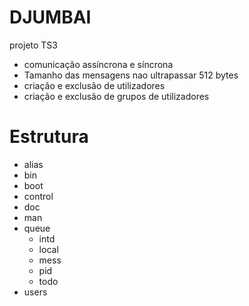 # DJUMBAI
projeto TS3

- comunicação assíncrona e síncrona
- Tamanho das mensagens nao ultrapassar 512 bytes
- criação e exclusão de utilizadores
- criação e exclusão de grupos de utilizadores

# Estrutura 
- alias
- bin
- boot
- control
- doc
- man
- queue
    - intd
    - local
    - mess
    - pid
    - todo
- users
